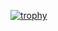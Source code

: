 [![trophy](https://github-profile-trophy.vercel.app/?username=fuseteam)](https://github.com/ryo-ma/github-profile-trophy)
